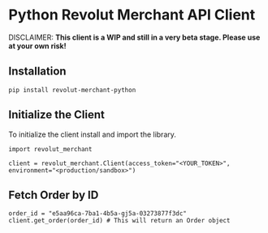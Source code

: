# Python Revolut Merchant API Client

DISCLAIMER:
**This client is a WIP and still in a very beta stage. Please use at your own risk!**

## Installation

```
pip install revolut-merchant-python
```

## Initialize the Client

To initialize the client install and import the library.

```
import revolut_merchant

client = revolut_merchant.Client(access_token="<YOUR_TOKEN>", environment="<production/sandbox>")
```

## Fetch Order by ID

```
order_id = "e5aa96ca-7ba1-4b5a-gj5a-03273877f3dc"
client.get_order(order_id) # This will return an Order object
```